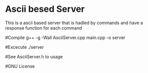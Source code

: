 # Ascii besed Server

This is a ascii based server that is hadled by commands and have a response function for each command

#Compile
    g++ -g -Wall AsciiServer.cpp main.cpp -o server

#Excecute
    ./server

#See AsciiServer.h to usage

#GNU License